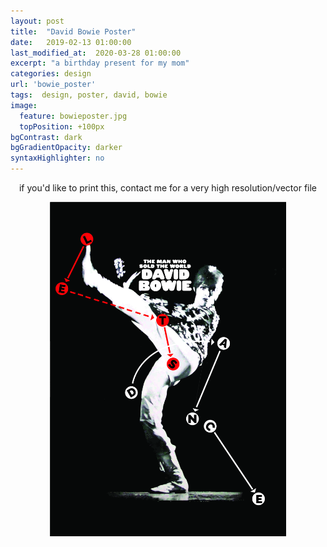 ```yaml
---
layout: post
title:  "David Bowie Poster"
date:   2019-02-13 01:00:00
last_modified_at:  2020-03-28 01:00:00
excerpt: "a birthday present for my mom"
categories: design
url: 'bowie_poster'
tags:  design, poster, david, bowie
image:
  feature: bowieposter.jpg
  topPosition: +100px
bgContrast: dark
bgGradientOpacity: darker
syntaxHighlighter: no
---
```


  <div style="text-align: center;"><p> if you'd like to print this, contact me for a  very high resolution/vector file</p><img style="width: 75%;" src="assets/images/posts/bowieposter.jpg" alt=""></div>



